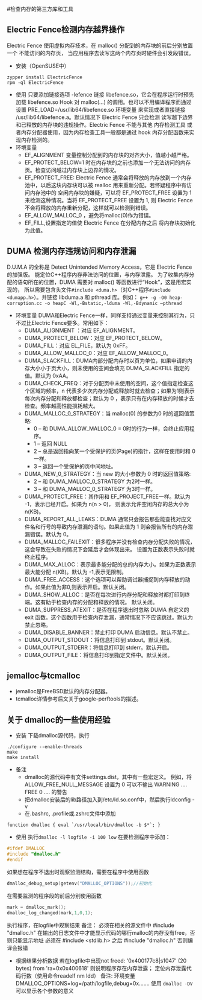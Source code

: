 #检查内存的第三方库和工具

## Electric Fence检测内存越界操作
Electric Fence 使用虚拟内存技术，在 malloc() 分配到的内存块的前后分别放置一个 不能访问的内存页，
当应用程序去读写这两个内存页时硬件会引发段错误。
* 安装（OpenSUSE中）
```shell
zypper install ElectricFence
rpm -ql ElectricFence
```
* 使用
只要添加链接选项 -lefence 链接 libefence.so，它会在程序运行时预先加载 libefence.so Hook 对 malloc(…) 的调用。也可以不用编译程序而通过设置 PRE_LOAD=/usr/lib64/libefence.so 环境变量 来实现或者直接链接 /usr/lib64/libefence.a。默认情况下 Electric Fence 只会检测 读写越下边界和已释放的内存块的违规操作。Electric Fence 不能与其他 内存检测工具 或者内存分配器使用，因为内存检查工具一般都是通过 hook 内存分配函数来实现内存检测的。
* 环境变量
   * EF_ALIGNMENT 变量控制分配到的内存块的对齐大小，值越小越严格。
   * EF_PROTECT_BELOW=1 时在内存块的之前也添加一个无法访问的内存页。检查访问越过内存块上边界的情况。
   * EF_PROTECT_FREE: Electric Fence 通常会将释放的内存放到一个内存池中，以后这块内存块可以被 realloc 用来重新分配。若怀疑程序中有访问内存池中的 空闲内存块的嫌疑，可以将 EF_PROTECT_FREE 设置为 1 来检测这种情况。当将 EF_PROTECT_FREE 设置为 1, 则 Electric Fence 不会将释放的内存重新分配，这样就可以检测到错误。
   * EF_ALLOW_MALLOC_0 ，避免将malloc(0)作为错误。
   * EF_FILL,设置指定的值使 Electric Fence 在分配内存之后 将内存块初始化为此值。

## DUMA 检测内存违规访问和内存泄漏
D.U.M.A 的全称是 Detect Unintended Memory Access，它是 Electric Fence 的加强版。
能定位C++程序内存非法访问的位置，与内存泄露。
为了收集内存分配的语句所在的位置，DUMA 需要对 malloc() 等函数进行“Hook”，这是用宏实现的，
所以需要包含头文件`#include <duma.h>`（对C++程序`#include <dumapp.h>`）。并链接 libduma.a 和 pthread 库。例如：
`g++ -g -O0 heap-corruption.cc -o heapC -Wl,-Bstatic,-lduma -Wl,-Bdynamic –pthread`
* 环境变量
DUMA和Electric Fence一样，同样支持通过变量来控制其行为，只不过比Electric Fence要多。常用如下：
   * DUMA_ALIGNMENT ：对应 EF_ALIGNMENT。
   * DUMA_PROTECT_BELOW：对应 EF_PROTECT_BELOW。
   * DUMA_FILL：对应 EL_FILE，默认为 0xFF。
   * DUMA_ALLOW_MALLOC_0：对应 EF_ALLOW_MALLOC_0。
   * DUMA_SLACKFILL：DUMA内部分配内存时以页为单位，如果申请的内存大小小于页大小，则未使用的空间会填充 DUMA_SLACKFILL 指定的值。默认为 0xAA。
   * DUMA_CHECK_FREQ：对于分配页中未使用的空间，这个值指定检查这个区域的频率，n 代表多少次内存分配或释放时就去检查；如果为1则表示每次内存分配和释放都检查；默认为 0 ，表示只有在内存释放的时候才去检查。频率越高性能损耗越大。
   * DUMA_MALLOC_0_STRATEGY：当 malloc(0) 的参数为0 时的返回值策略:
      * 0 – 和 DUMA_ALLOW_MALLOC_0 = 0时的行为一样，会终止应用程序。 
      * 1 – 返回 NULL 
      * 2 – 总是返回指向某一个受保护的页(Page)的指针，这样在使用时和 0 一样。 
      * 3 – 返回一个受保护的页中间地址。
   * DUMA_NEW_0_STRATEGY：当 new 的大小参数为 0 时的返回值策略: 
      * 2 – 和 DUMA_MALLOC_0_STRATEGY 为2时一样。
      * 3 – 和 DUMA_MALLOC_0_STRATEGY 为3时一样。
   * DUMA_PROTECT_FREE：其作用和 EF_PROJECT_FREE一样。默认为 -1，表示已经开启。如果为 n(n > 0)， 则表示允许空闲内存的总大小为 n(KB)。
   * DUMA_REPORT_ALL_LEAKS：DUMA 通常只会报告那些能查找对应文件名和行号的导致内存泄漏的语句。如果此值为 1 则会报告所有的内存泄漏错误。默认为 0。
   * DUMA_MALLOC_FAILEXIT：很多程序并没有检查内存分配失败的情况，这会导致在失败的情况下会延后才会体现出来。 设置为正数表示失败时就终止程序。
   * DUMA_MAX_ALLOC：表示最多能分配的总的内存大小。如果为正数表示最大能分配 n(KB)。默认为 -1,表示无限制。
   * DUMA_FREE_ACCESS：这个选项可以帮助调试器捕捉到内存释放的动作。如果此值为非0,则表示开启。默认关闭。
   * DUMA_SHOW_ALLOC：是否在每次进行内存分配和释放时都打印到终端。这有助于检查内存的分配和释放的情况。 默认关闭。
   * DUMA_SUPPRESS_ATEXIT：是否在程序退出时忽略 DUMA 自定义的 exit 函数。这个函数用于检查内存泄漏，通常情况下不应该跳过。默认为禁止忽略。
   * DUMA_DISABLE_BANNER：禁止打印 DUMA 启动信息。默认不禁止。
   * DUMA_OUTPUT_STDOUT：将信息打印到 stdout。默认关闭。
   * DUMA_OUTPUT_STDERR：将信息打印到 stderr。默认开启。
   * DUMA_OUTPUT_FILE：将信息打印到指定文件中。默认关闭。

## jemalloc与tcmalloc
   * jemalloc是FreeBSD默认的内存分配器。
   * tcmalloc详情参考后文关于google-perftools的描述。

## 关于 dmalloc的一些使用经验
* 安装 
下载dmalloc源代码，执行
```
./configure --enable-threads
make
make install
```
* 备注
   * dmalloc的源代码中有文件settings.dist，其中有一些宏定义。 例如，将 ALLOW_FREE_NULL_MESSAGE 设置为 0 可以不输出 WARNING .... FREE 0 .... 的警告
   * 把dmalloc安装后的lib路径加入到/etc/ld.so.conf中，然后执行ldconfig -v
   * 在.bashrc, .profile或.zshrc文件中添加
```shell
function dmalloc { eval `/usr/local/bin/dmalloc -b $*`; }
```
* 使用
 执行`dmalloc -l logfile -i 100 low`
 在要检测程序中添加：
```c
#ifdef DMALLOC
#include "dmalloc.h"
#endif
```
 如果想在程序不退出时观察监测结构，需要在程序中使用函数
```c
dmalloc_debug_setup(getenv("DMALLOC_OPTIONS"));//初始化
```
在需要监测的程序段的前后分别使用函数
```c
mark = dmalloc_mark();
dmalloc_log_changed(mark,1,0,1);
```
执行程序，在logfile中观察结果
备注：
必须在相关的源文件中 #include "dmalloc.h" 在输出的日志文件中才能显示代码的哪行malloc的内存没有free，否则只能显示地址
必须在 #include <stdlib.h> 之后 #include "dmalloc.h" 否则编译会报错

* 根据结果分析数据
 若在logfile中出现not freed: '0x400177c8|s1047' (20 bytes) from 'ra=0x0x400618' 则说明程序存在内存泄露；
 定位内存泄露代码行数（使用命令readelf nm ldd）
备注:
环境变量  DMALLOC_OPTIONS=log=/path/logfile,debug=0x.......
使用 `dmalloc -DV` 可以显示各个参数的意义
